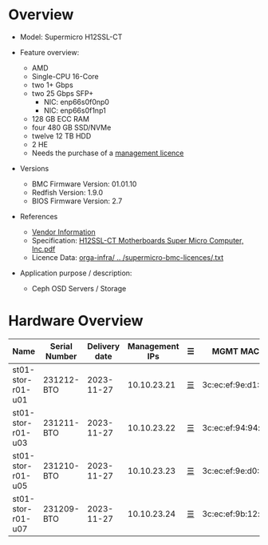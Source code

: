 
# Overview

* Model: Supermicro H12SSL-CT
* Feature overview:
  * AMD
  * Single-CPU 16-Core
  * two 1+ Gbps
  * two 25 Gbps SFP+
    * NIC: enp66s0f0np0
    * NIC: enp66s0f1np1
  * 128 GB ECC RAM
  * four 480 GB SSD/NVMe
  * twelve 12 TB HDD
  * 2 HE
  * Needs the purchase of a [management licence](https://store.supermicro.com/out-of-band-sft-oob-lic.html?utm=newsm)
* Versions
  * BMC Firmware Version: 01.01.10
  * Redfish Version: 1.9.0
  * BIOS Firmware Version: 2.7

* References
  * [Vendor Information](https://www.supermicro.com/en/products/motherboard/H12SSL-CT)
  * Specification: [H12SSL-CT Motherboards Super Micro Computer, Inc.pdf](https://github.com/SCS-Private/orga-infra/blob/main/scs-system-landscape/spec_sheets/servers//H12SSL-CT_Motherboards_Super_Micro_Computer_Inc.pdf)
  * Licence Data: [orga-infra/ .. /supermicro-bmc-licences/<mac-adress>.txt](https://github.com/SCS-Private/orga-infra/tree/main/scs-system-landscape/supermicro-bmc-licences/)
* Application purpose / description:
  * Ceph OSD Servers / Storage

# Hardware Overview

| Name                      | Serial Number   | Delivery date | Management IPs | ☰                        | MGMT MAC          | ASN        | Node IPv4   | Node IPv6                    | Comments                            |
|---------------------------|-----------------|---------------|----------------|--------------------------|-------------------|------------|-------------|------------------------------|-------------------------------------|
| st01-stor-r01-u01         | 231212-BTO      | 2023-11-27    | 10.10.23.21    | [☰](https://10.10.23.21) | 3c:ec:ef:9e:d1:1a | 4210021021 | 10.10.21.21 | fd0c:cc24:75a0:1:10:10:21:21 |                                     |
| st01-stor-r01-u03         | 231211-BTO      | 2023-11-27    | 10.10.23.22    | [☰](https://10.10.23.22) | 3c:ec:ef:94:94:f4 | 4210021022 | 10.10.21.22 | fd0c:cc24:75a0:1:10:10:21:22 |                                     |
| st01-stor-r01-u05         | 231210-BTO      | 2023-11-27    | 10.10.23.23    | [☰](https://10.10.23.23) | 3c:ec:ef:9e:d0:9b | 4210021023 | 10.10.21.23 | fd0c:cc24:75a0:1:10:10:21:23 |                                     |
| st01-stor-r01-u07         | 231209-BTO      | 2023-11-27    | 10.10.23.24    | [☰](https://10.10.23.24) | 3c:ec:ef:9b:12:cb | 4210021024 | 10.10.21.24 | fd0c:cc24:75a0:1:10:10:21:24 |                                     |
